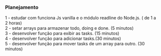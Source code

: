 ### Planejamento

1 - estudar com funciona Js vanilla e o módulo readline do Node.js. ( de 1 a 2 horas)
</br>
2 - setar arrays para armazenar todo, doing e done. (5 minutos)
</br>
3 - desenvolver função para exibir as tasks. (15 minutos)
</br>
4 - desenvolver função para adicionar tasks.(30 minutos)
</br>
5 - desenvolver função para mover tasks de um array para outro. (30 minutos)
</br>
